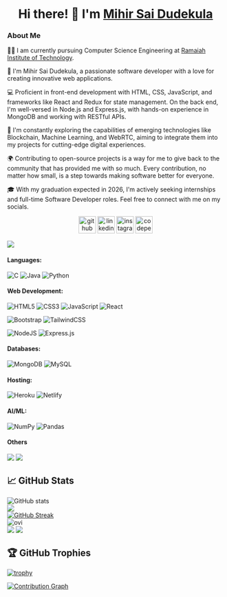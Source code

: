 <h1 align="center">Hi there! 👋 I'm <a href="https://www.linkedin.com/in/mihirsaidudekula/" target="_blank">Mihir Sai Dudekula</a></h1>

### About Me

👨‍🎓 I am currently pursuing Computer Science Engineering at [Ramaiah Institute of Technology](https://msrit.edu/).

🚀 I'm Mihir Sai Dudekula, a passionate software developer with a love for creating innovative web applications.

💻 Proficient in front-end development with HTML, CSS, JavaScript, and frameworks like React and Redux for state management. On the back end, I'm well-versed in Node.js and Express.js, with hands-on experience in MongoDB and working with RESTful APIs.

🌱 I'm constantly exploring the capabilities of emerging technologies like Blockchain, Machine Learning, and WebRTC, aiming to integrate them into my projects for cutting-edge digital experiences.

🌍 Contributing to open-source projects is a way for me to give back to the community that has provided me with so much. Every contribution, no matter how small, is a step towards making software better for everyone.

🎓 With my graduation expected in 2026, I'm actively seeking internships and full-time Software Developer roles. Feel free to connect with me on my socials.

<p align="center">
  <a href="https://github.com/MihirSaiDudekula"><img src="https://cdn.jsdelivr.net/npm/simple-icons@3.0.1/icons/github.svg" alt="github" height="40"></a>
  <a href="https://www.linkedin.com/in/mihir-sai-dudekula-4a2100261/"><img src="https://cdn.jsdelivr.net/npm/simple-icons@3.0.1/icons/linkedin.svg" alt="linkedin" height="40"></a>
  <a href="https://www.instagram.com/the_og_mihir/"><img src="https://cdn.jsdelivr.net/npm/simple-icons@3.0.1/icons/instagram.svg" alt="instagram" height="40"></a>
  <a href="https://codepen.io/MihirSaiDudekula"><img src="https://cdn.jsdelivr.net/npm/simple-icons@3.0.1/icons/codepen.svg" alt="codepen" height="40"></a>
</p>

![](https://komarev.com/ghpvc/?username=MihirSaiDudekula)

#### Languages:
![C](https://img.shields.io/badge/c-%2300599C.svg?style=for-the-badge&logo=c&logoColor=white) 
![Java](https://img.shields.io/badge/java-%23ED8B00.svg?style=for-the-badge&logo=java&logoColor=white) 
![Python](https://img.shields.io/badge/python-3670A0?style=for-the-badge&logo=python&logoColor=ffdd54) 
#### Web Development:
![HTML5](https://img.shields.io/badge/html5-%23E34F26.svg?style=for-the-badge&logo=html5&logoColor=white) 
![CSS3](https://img.shields.io/badge/css3-%231572B6.svg?style=for-the-badge&logo=css3&logoColor=white) 
![JavaScript](https://img.shields.io/badge/javascript-%23323330.svg?style=for-the-badge&logo=javascript&logoColor=%23F7DF1E)
![React](https://img.shields.io/badge/react-%2320232a.svg?style=for-the-badge&logo=react&logoColor=%2361DAFB)

![Bootstrap](https://img.shields.io/badge/bootstrap-%23563D7C.svg?style=for-the-badge&logo=bootstrap&logoColor=white) 
![TailwindCSS](https://img.shields.io/badge/tailwindcss-%2338B2AC.svg?style=for-the-badge&logo=tailwind-css&logoColor=white)


![NodeJS](https://img.shields.io/badge/node.js-6DA55F?style=for-the-badge&logo=node.js&logoColor=white) 
![Express.js](https://img.shields.io/badge/express.js-%23404d59.svg?style=for-the-badge&logo=express&logoColor=%2361DAFB) 
 
#### Databases:
![MongoDB](https://img.shields.io/badge/MongoDB-%234ea94b.svg?style=for-the-badge&logo=mongodb&logoColor=white) 
![MySQL](https://img.shields.io/badge/mysql-%2300f.svg?style=for-the-badge&logo=mysql&logoColor=white) 
#### Hosting:
![Heroku](https://img.shields.io/badge/heroku-%23430098.svg?style=for-the-badge&logo=heroku&logoColor=white) 
![Netlify](https://img.shields.io/badge/netlify-%23000000.svg?style=for-the-badge&logo=netlify&logoColor=#00C7B7) 
#### AI/ML:
![NumPy](https://img.shields.io/badge/numpy-%23013243.svg?style=for-the-badge&logo=numpy&logoColor=white) 
![Pandas](https://img.shields.io/badge/pandas-%23150458.svg?style=for-the-badge&logo=pandas&logoColor=white)
#### Others
<img src="https://img.shields.io/badge/Git-F05032?style=for-the-badge&logo=git&logoColor=white"> <img src="https://img.shields.io/badge/GitHub-100000?style=for-the-badge&logo=github&logoColor=white"> 

## 📈 GitHub Stats
<!-- [![](https://github-profile-summary-cards.vercel.app/api/cards/profile-details?username=MihirSaiDudekula&show_icons=true&count_private=true&theme=tokyonight)] -->
<!-- ![GitHub Activity Graph](https://activity-graph.herokuapp.com/graph?username=MihirSaiDudekula)   -->

<!-- ![GitHub metrics](https://metrics.lecoq.io/MihirSaiDudekula)   -->

![GitHub stats](https://github-readme-stats.vercel.app/api?username=mihirsaidudekula&theme=monokai&hide_border=false&include_all_commits=true&show_icons=true&count_private=true)<br/>
[![](https://github-profile-summary-cards.vercel.app/api/cards/profile-details?username=MihirSaiDudekula&theme=monokai&hide_border=false&include_all_commits=true&count_private=true)](https://github.com/vn7n24fzkq/github-profile-summary-cards)<br/>
[![GitHub Streak](https://streak-stats.demolab.com?user=mihirsaidudekula&theme=monokai)](https://git.io/streak-stats)<br/>
<img src="https://github-readme-stats.vercel.app/api/top-langs?username=MihirSaiDudekula&show_icons=true&locale=en&layout=compact&theme=monokai" alt="ovi" align="center" margin= 4px/>  
 [![](https://github-profile-summary-cards.vercel.app/api/cards/repos-per-language?username=mihirsaidudekula&theme=monokai&hide_border=false&include_all_commits=true&count_private=true)](https://github.com/vn7n24fzkq/github-profile-summary-cards) [![](https://github-profile-summary-cards.vercel.app/api/cards/most-commit-language?username=mihirsaidudekula&theme=monokai&hide_border=false&include_all_commits=true&count_private=true)](https://github.com/vn7n24fzkq/github-profile-summary-cards)  

## 🏆 GitHub Trophies
[![trophy](https://github-profile-trophy.vercel.app/?username=MihirSaiDudekula&theme=monokai&no-frame=false&no-bg=false&margin-w=4)](https://github.com/ryo-ma/github-profile-trophy)

[![Contribution Graph](https://github-readme-activity-graph.vercel.app/graph?username=MihirSaiDudekula&bg_color=282a35&color=ffffff&line=ec7696&point=ffffff&area=true&hide_border=true)](https://github.com/ashutosh00710/github-readme-activity-graph)
